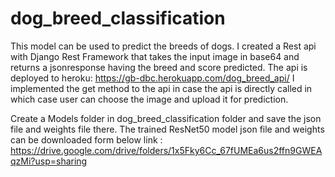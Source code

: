 # dog_breed_classification


This model can be used to predict the breeds of dogs. 
I created a Rest api with Django Rest Framework that takes the input image in base64 and returns a jsonresponse having the breed and score predicted.
The api is deployed to heroku: https://gb-dbc.herokuapp.com/dog_breed_api/
I implemented the get method to the api in case the api is directly called in which case user can choose the image and upload it for prediction.

Create a Models folder in dog_breed_classification folder and save the json file and weights file there.
The trained ResNet50 model json file and weights can be downloaded form below link :
https://drive.google.com/drive/folders/1x5Fky6Cc_67fUMEa6us2ffn9GWEAqzMi?usp=sharing
